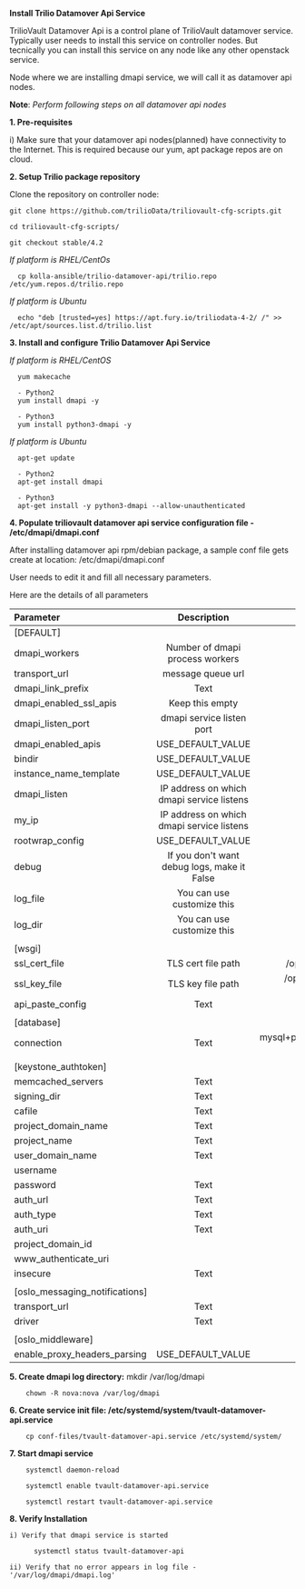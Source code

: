 **Install Trilio Datamover Api Service**

TrilioVault Datamover Api is a control plane of TrilioVault datamover service.
Typically user needs to install this service on controller nodes. But tecnically you can install this service on any 
node like any other openstack service.

Node where we are installing dmapi service, we will call it as datamover api nodes. 


**Note**: *Perform following steps on all datamover api nodes*

**1. Pre-requisites**

  i) Make sure that your datamover api nodes(planned) have connectivity to the Internet.
  This is required because our yum, apt package repos are on cloud.

**2. Setup Trilio package repository**

Clone the repository on controller node:

    git clone https://github.com/trilioData/triliovault-cfg-scripts.git
   
    cd triliovault-cfg-scripts/
    
    git checkout stable/4.2
   
  *If platform is RHEL/CentOs*
  
      cp kolla-ansible/trilio-datamover-api/trilio.repo /etc/yum.repos.d/trilio.repo

  *If platform is Ubuntu*
  
      echo "deb [trusted=yes] https://apt.fury.io/triliodata-4-2/ /" >> /etc/apt/sources.list.d/trilio.list

**3. Install and configure Trilio Datamover Api Service**

   *If platform is RHEL/CentOS*
   
      yum makecache
      
      - Python2
      yum install dmapi -y
      
      - Python3
      yum install python3-dmapi -y
   
   *If platform is Ubuntu*
   
      apt-get update

      - Python2
      apt-get install dmapi
      
      - Python3
      apt-get install -y python3-dmapi --allow-unauthenticated
    
**4. Populate triliovault datamover api service configuration file - /etc/dmapi/dmapi.conf**


After installing datamover api rpm/debian package, a sample conf file gets create at location:
/etc/dmapi/dmapi.conf

User needs to edit it and fill all necessary parameters.

Here are the details of all parameters


| Parameter   | Description | Default Value |
| :---        |    :----:   |          ---: |
| [DEFAULT]     |        |    |
| dmapi_workers     | Number of dmapi process workers       | 16   |
| transport_url   | message queue url        | And more      |
| dmapi_link_prefix   | Text        | And more      |
| dmapi_enabled_ssl_apis   | Keep this empty        | Empty      |
| dmapi_listen_port   | dmapi service listen port        | 8784      |
| dmapi_enabled_apis   | USE_DEFAULT_VALUE        | dmapi      |
| bindir   | USE_DEFAULT_VALUE         | /usr/bin      |
| instance_name_template   | USE_DEFAULT_VALUE         | instance-%08x      |
| dmapi_listen  | IP address on which dmapi service listens        | empty      |
| my_ip   | IP address on which dmapi service listens       | empty     |
| rootwrap_config   | USE_DEFAULT_VALUE       | /etc/dmapi/rootwrap.conf      |
| debug   | If you don't want debug logs, make it False        | Ttrue      |
| log_file   | You can use customize this     | /var/log/dmapi/dmapi.log     |
| log_dir   |  You can use customize this       | /var/log/dmapi      |
|           |             |                       |
| [wsgi]                 |           |            |
| ssl_cert_file   | TLS cert file path        | /opt/stack/data/CA/int-ca/devstack-cert.crt      |
| ssl_key_file   | TLS key file path       | /opt/stack/data/CA/int-ca/private/devstack-cert.key      |
| api_paste_config   | Text        | /etc/dmapi/api-paste.ini      |
|           |             |                       |
| [database]   |         |       |
| connection   | Text        | mysql+pymysql://root:project1@127.0.0.1/dmapi?charset=utf8      |
|           |             |                       |
| [keystone_authtoken]   |        |      |
| memcached_servers   | Text        | Empty      |
| signing_dir   | Text        | /var/cache/dmapi      |
| cafile   | Text        | /opt/stack/data/ca-bundle.pem      |
| project_domain_name   | Text        | Default      |
| project_name   | Text        | service      |
| user_domain_name   | Text        | Default      |
| username   |    |  nova   |
| password   | Text        |   project1    |
| auth_url   | Text        | https://controller/identity      |
| auth_type   | Text        | password      |
| auth_uri   | Text        | http://controller:5000      |
| project_domain_id | |  default |
| www_authenticate_uri | |  http://controller:5000 |
| insecure   | Text        | True      |
|           |             |                       |
| [oslo_messaging_notifications]   |       |       |
| transport_url   | Text        | rabbit://dmapi:password@localhost:5672      |
| driver   | Text        | messagingv2     |
|           |             |                       |
| [oslo_middleware]   |        |       |
| enable_proxy_headers_parsing   | USE_DEFAULT_VALUE        | True      |


**5. Create dmapi log directory:**
        mkdir /var/log/dmapi
     
        chown -R nova:nova /var/log/dmapi
    
**6. Create service init file: /etc/systemd/system/tvault-datamover-api.service**


        cp conf-files/tvault-datamover-api.service /etc/systemd/system/   
    
**7. Start dmapi service**

        systemctl daemon-reload
    
        systemctl enable tvault-datamover-api.service
          
        systemctl restart tvault-datamover-api.service
    
**8. Verify Installation**

    i) Verify that dmapi service is started
    
          systemctl status tvault-datamover-api
          
    ii) Verify that no error appears in log file - '/var/log/dmapi/dmapi.log'     
